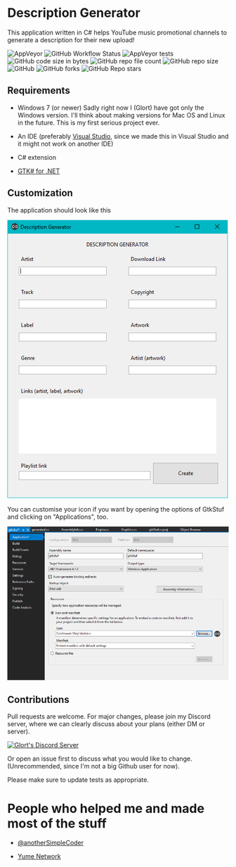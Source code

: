 # Description Generator

This application written in C# helps YouTube music promotional channels to generate a description for their new upload!

![AppVeyor](https://img.shields.io/appveyor/build/glort572/DescGen_v1)
![GitHub Workflow Status](https://img.shields.io/github/workflow/status/glort572/DescGen_v1/main)
![AppVeyor tests](https://img.shields.io/appveyor/tests/glort572/DescGen_v1)
![GitHub code size in bytes](https://img.shields.io/github/languages/code-size/glort572/DescGen_v1?style=plastic)
![GitHub repo file count](https://img.shields.io/github/directory-file-count/glort572/main)
![GitHub repo size](https://img.shields.io/github/repo-size/glort572/DescGen_v1)
![GitHub](https://img.shields.io/github/license/glort572/DescGen_v1)
![GitHub forks](https://img.shields.io/github/forks/glort572/DescGen_v1?style=social)
![GitHub Repo stars](https://img.shields.io/github/stars/glort572/DescGen_v1?style=flat-square)

## Requirements

- Windows 7 (or newer)
  Sadly right now I (Glort) have got only the Windows version. I'll think about making versions for Mac OS and Linux in the future. This is my first serious project ever.

- An IDE (preferably [Visual Studio](https://visualstudio.microsoft.com/), since we made this in Visual Studio and it might not work on another IDE)

- C# extension

- [GTK# for .NET](https://www.mono-project.com/download/vs/#download-win)

## Customization

The application should look like this

![Description Generator overview image](https://github.com/Glort572/DescGen_v1/blob/main/274228536_1803190053209722_5676189503320417653_n.png)

You can customise your icon if you want by opening the options of GtkStuf and clicking on "Applications", too.

![Customisation](https://github.com/Glort572/DescGen_v1/blob/main/274140338_264980035807401_1429805827351658119_n.png)

## Contributions

Pull requests are welcome. For major changes, please join my Discord server, where we can clearly discuss about your plans (either DM or server).

[![Glort's Discord Server](https://invidget.switchblade.xyz/TRWRhbJp6W)](https://discord.gg/TRWRhbJp6W)

Or open an issue first to discuss what you would like to change. (Unrecommended, since I'm not a big Github user for now).

Please make sure to update tests as appropriate.


# People who helped me and made most of the stuff

- [@anotherSimpleCoder](https://github.com/anotherSimpleCoder/)

- [Yume Network](https://www.youtube.com/c/YumeNetwork)
